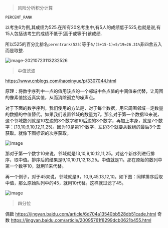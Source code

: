 > 风险分析积分计算

`PERCENT_RANK`

以考生6为例,其成绩为525.在所有20名考生中,有5人的成绩低于525,也就是说,有15人包括该考生的成绩不低于(高于或等于)该成绩.

所以525的百分比排名`perentrank(525)`等于`5/(5+15-1)=5/19=26.31%`非四舍五入而是取整.

![image-20210723113232526](D:\Typora\images\image-20210723113232526.png)

> 中值滤波

https://www.cnblogs.com/haoxinyue/p/3307044.html

原理：将数字序列中一点的值用该点的一个邻域中各点值的中间值来代替，让周围的像素值接近真实值，从而消除孤立的噪声点。

对于下面的数字序列，我们使用的方法是，对于每个数据，用它周围邻域一定数量的数据的中值替代。如果我们设置邻域的数量为7。那么对于第一个数据10来说，这个邻域数列就是10左边的3个数字和10后边的3个数字，再加上本身，就是7个数字：[13,10,9,10,12,11,25]。因为10是第1个数字，左边3个就要从数组的最后3个去获取。就像下图标识的次序获取。

![image](D:\vnode\images\07110531-a40e958a861a42028b1126f271f506b1.png)

那对于第一个数字10来说，邻域就是13,10,9,10,12,11,25。对这个新序列进行排序，取中值。排序后的结果是9,10,10,11,12,13,25。中值就是11。那在原始的数列中第一个数字10，就用11来代替。

再一个例子，对于45来说，邻域就是9，10,9,45,13,12,10。如下图：同样排序后取中值，那么原始队列中的45，就用10代替。这样就过滤了45。

![image](D:\Typora\images\07110532-bc526236da32409893f199c9b6e6b150.png)

> 四分位

偶数 https://jingyan.baidu.com/article/6d704a13540bb528db51cade.html
奇数 https://jingyan.baidu.com/article/20095761f8299dcb0621b455.html